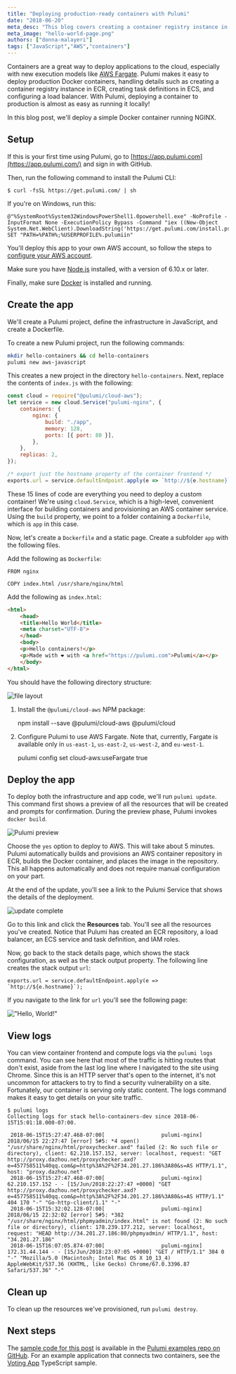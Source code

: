 ```yaml
---
title: "Deploying production-ready containers with Pulumi"
date: "2018-06-20"
meta_desc: "This blog covers creating a container registry instance in ECR, creating task definitions in ECS, and configuring a load balancer."
meta_image: "hello-world-page.png"
authors: ["donna-malayeri"]
tags: ["JavaScript","AWS","containers"]
---
```


Containers are a great way to deploy applications to the cloud,
especially with new execution models like [AWS
Fargate](https://aws.amazon.com/fargate/). Pulumi makes it easy to
deploy production Docker containers, handling details such as creating a
container registry instance in ECR, creating task definitions in ECS,
and configuring a load balancer. With Pulumi, deploying a container to
production is almost as easy as running it locally!

In this blog post, we'll deploy a simple Docker container running
NGINX.

## Setup

If this is your first time using Pulumi, go to
[https://app.pulumi.com](https://app.pulumi.com/) and sign in with
GitHub.

Then, run the following command to install the Pulumi CLI:

    $ curl -fsSL https://get.pulumi.com/ | sh

If you're on Windows, run this:

    @"%SystemRoot%System32WindowsPowerShell1.0powershell.exe" -NoProfile -InputFormat None -ExecutionPolicy Bypass -Command "iex ((New-Object System.Net.WebClient).DownloadString('https://get.pulumi.com/install.ps1'))"
    SET "PATH=%PATH%;%USERPROFILE%.pulumiin"

You'll deploy this app to your own AWS account, so follow the steps to
[configure your AWS account](/registry/packages/aws/installation-configuration/).

Make sure you have [Node.js](https://nodejs.org/en/download/) installed,
with a version of 6.10.x or later.

Finally, make sure [Docker](https://docs.docker.com/install/) is
installed and running.

## Create the app

We'll create a Pulumi project, define the infrastructure in JavaScript,
and create a Dockerfile.

To create a new Pulumi project, run the following commands:

```bash
mkdir hello-containers && cd hello-containers
pulumi new aws-javascript
```

This creates a new project in the directory `hello-containers`. Next, replace the contents of `index.js` with the following:

```javascript
const cloud = require("@pulumi/cloud-aws");
let service = new cloud.Service("pulumi-nginx", {
    containers: {
        nginx: {
            build: "./app",
            memory: 128,
            ports: [{ port: 80 }],
        },
    },
    replicas: 2,
});

/* export just the hostname property of the container frontend */
exports.url = service.defaultEndpoint.apply(e => `http://${e.hostname}`);
```

These 15 lines of code are everything you need to deploy a custom
container! We're using `cloud.Service`, which is a high-level,
convenient interface for building containers and provisioning an AWS
container service. Using the `build` property, we point to a folder
containing a `Dockerfile`, which is `app` in this case.

Now, let's create a `Dockerfile` and a static page. Create a
subfolder `app` with the following files.

Add the following as `Dockerfile`:

```
FROM nginx

COPY index.html /usr/share/nginx/html
```

Add the following as `index.html`:

```html
<html>
    <head>
    <title>Hello World</title>
    <meta charset="UTF-8">
    </head>
    <body>
    <p>Hello containers!</p>
    <p>Made with ❤️ with <a href="https://pulumi.com">Pulumi</a></p>
    </body>
</html>
```

You should have the following directory structure:

![file layout](./file-layout.png)

1. Install the `@pulumi/cloud-aws` NPM package:

    npm install --save @pulumi/cloud-aws @pulumi/cloud

2. Configure Pulumi to use AWS Fargate. Note that, currently, Fargate is
available only in `us-east-1`, `us-east-2`, `us-west-2`, and
`eu-west-1`.

    pulumi config set cloud-aws:useFargate true

## Deploy the app

To deploy both the infrastructure and app code, we'll run
`pulumi update`. This command first shows a preview of all the resources
that will be created and prompts for confirmation. During the preview
phase, Pulumi invokes `docker build`.

![Pulumi preview](./pulumi-update-preview.png)

Choose the `yes` option to deploy to AWS. This will take about 5
minutes. Pulumi automatically builds and provisions an AWS container
repository in ECR, builds the Docker container, and places the image in
the repository. This all happens automatically and does not require
manual configuration on your part.

At the end of the update, you'll see a link to the Pulumi Service that
shows the details of the deployment.

![update complete](./update-complete.png)

Go to this link and click the **Resources** tab. You'll see all the
resources you've created. Notice that Pulumi has created an ECR
repository, a load balancer, an ECS service and task definition, and IAM
roles.

Now, go back to the stack details page, which shows the stack
configuration, as well as the stack output property. The following line
creates the stack output `url`:

``exports.url = service.defaultEndpoint.apply(e => `http://${e.hostname}`);``

If you navigate to the link for `url` you'll see the following page:

!["Hello, World!"](./hello-world-page.png)

## View logs

You can view container frontend and compute logs via the `pulumi logs`
command. You can see here that most of the traffic is hitting routes
that don't exist, aside from the last log line where I navigated to the
site using Chrome. Since this is an HTTP server that's open to the
internet, it's not uncommon for attackers to try to find a security
vulnerability on a site. Fortunately, our container is serving only
static content. The logs command makes it easy to get details on your
site traffic.

    $ pulumi logs
    Collecting logs for stack hello-containers-dev since 2018-06-15T15:01:18.000-07:00.

     2018-06-15T15:27:47.468-07:00[                  pulumi-nginx] 2018/06/15 22:27:47 [error] 5#5: *4 open() "/usr/share/nginx/html/proxychecker.axd" failed (2: No such file or directory), client: 62.210.157.152, server: localhost, request: "GET http://proxy.dazhou.net/proxychecker.axd?e=457758511%40qq.com&p=http%3A%2F%2F34.201.27.186%3A80&s=AS HTTP/1.1", host: "proxy.dazhou.net"
     2018-06-15T15:27:47.468-07:00[                  pulumi-nginx] 62.210.157.152 - - [15/Jun/2018:22:27:47 +0000] "GET http://proxy.dazhou.net/proxychecker.axd?e=457758511%40qq.com&p=http%3A%2F%2F34.201.27.186%3A80&s=AS HTTP/1.1" 404 170 "-" "Go-http-client/1.1" "-"
     2018-06-15T15:32:02.128-07:00[                  pulumi-nginx] 2018/06/15 22:32:02 [error] 5#5: *382 "/usr/share/nginx/html/phpmyadmin/index.html" is not found (2: No such file or directory), client: 178.239.177.212, server: localhost, request: "HEAD http://34.201.27.186:80/phpmyadmin/ HTTP/1.1", host: "34.201.27.186"
     2018-06-15T16:07:05.874-07:00[                  pulumi-nginx] 172.31.44.144 - - [15/Jun/2018:23:07:05 +0000] "GET / HTTP/1.1" 304 0 "-" "Mozilla/5.0 (Macintosh; Intel Mac OS X 10_13_4) AppleWebKit/537.36 (KHTML, like Gecko) Chrome/67.0.3396.87 Safari/537.36" "-"

## Clean up

To clean up the resources we've provisioned, run `pulumi destroy`.

## Next steps

The [sample code for this post](https://github.com/pulumi/examples/tree/master/cloud-js-containers)
is available in the [Pulumi examples repo on GitHub](https://github.com/pulumi/examples). For an example application
that connects two containers, see the [Voting App](https://github.com/pulumi/examples/tree/master/cloud-ts-voting-app)
TypeScript sample.
